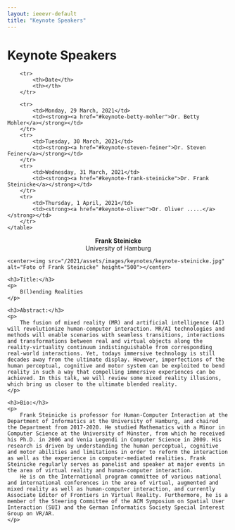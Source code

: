 ```yaml
---
layout: ieeevr-default
title: "Keynote Speakers"
---
```


<style>
    .styled-table {
        border-collapse: collapse;
        margin: 25px 0;
        font-size: 0.9em;
        font-family: sans-serif;
        /*min-width: 400px;*/
        box-shadow: 0 0 20px rgba(0, 0, 0, 0.15);
        display: table;
    }

    .styled-table thead tr {
        background-color: #00aeef;
        color: #ffffff;
        text-align: left;
    }

    .styled-table th,
    .styled-table td {
        padding: 12px 15px;
    }

    .styled-table tbody tr {
        border-bottom: 1px solid #dddddd;
    }

    .styled-table tbody tr:nth-of-type(even) {
        background-color: #f3f3f3;
    }

    .styled-table tbody tr:last-of-type {
        border-bottom: 2px solid #00aeef;
    }

    .styled-table tbody tr.active-row {
        font-weight: bold;
        color: #00aeef;
    }
    
</style>

<h1>Keynote Speakers</h1>
<div>
<table class="styled-table">

        <tr>
            <th>Date</th>
            <th></th>
        </tr>

        <tr>
            <td>Monday, 29 March, 2021</td>
            <td><strong><a href="#keynote-betty-mohler">Dr. Betty Mohler</a></strong></td>
        </tr>
        <tr>
            <td>Tuesday, 30 March, 2021</td>
            <td><strong><a href="#keynote-steven-feiner">Dr. Steven Feiner</a></strong></td>
        </tr>
        <tr>
            <td>Wednesday, 31 March, 2021</td>
            <td><strong><a href="#keynote-frank-steinicke">Dr. Frank Steinicke</a></strong></td>
        </tr>
        <tr>
            <td>Thursday, 1 April, 2021</td>
            <td><strong><a href="#keynote-oliver">Dr. Oliver .....</a></strong></td>
        </tr>
    </table>
</div>

<div id="keynote-frank-steinicke">
    <center><strong>Frank Steinicke</strong></center>
    <center>University of Hamburg</center>

    <center><img src="/2021/assets/images/keynotes/keynote-steinicke.jpg" alt="Foto of Frank Steinicke" height="500"></center>
    
    <h3>Title:</h3>
    <p>
        B(l)ending Realities
    </p>
    
    <h3>Abstract:</h3>
    <p>
        The fusion of mixed reality (MR) and artificial intelligence (AI) will revolutionize human-computer interaction. MR/AI technologies and methods will enable scenarios with seamless transitions, interactions and transformations between real and virtual objects along the reality-virtuality continuum indistinguishable from corresponding real-world interactions. Yet, todays immersive technology is still decades away from the ultimate display. However, imperfections of the human perceptual, cognitive and motor system can be exploited to bend reality in such a way that compelling immersive experiences can be achieved. In this talk, we will review some mixed reality illusions, which bring us closer to the ultimate blended reality.
    </p>
    
    <h3>Bio:</h3>
    <p>
        Frank Steinicke is professor for Human-Computer Interaction at the Department of Informatics at the University of Hamburg, and chaired the Department from 2017-2020. He studied Mathematics with a Minor in Computer Science at the University of Münster, from which he received his Ph.D. in 2006 and Venia Legendi in Computer Science in 2009. His research is driven by understanding the human perceptual, cognitive and motor abilities and limitations in order to reform the interaction as well as the experience in computer-mediated realities. Frank Steinicke regularly serves as panelist and speaker at major events in the area of virtual reality and human-computer interaction. 
        He is on the International program committee of various national and international conferences in the area of virtual, augmented and mixed reality as well as human-computer interaction, and currently Associate Editor of Frontiers in Virtual Reality. Furthermore, he is a member of the Steering Committee of the ACM Symposium on Spatial User Interaction (SUI) and the German Informatics Society Special Interest Group on VR/AR. 
    </p>
    
    
</div>


